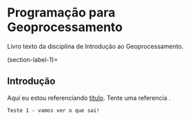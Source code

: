 # Programação para Geoprocessamento

Livro texto da disciplina de Introdução ao Geoprocessamento.

(section-label-1)=
## Introdução

Aqui eu estou referenciando [titulo](section-label-1). Tente uma referencia [](section-label-1).

```{tip}
Teste 1 - vamos ver o que sai!
```

